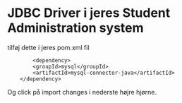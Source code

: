 # JDBC Driver i jeres Student Administration system

tilføj dette i jeres pom.xml fil

````    
    	<dependency>
		<groupId>mysql</groupId>
		<artifactId>mysql-connector-java</artifactId>
	</dependency>
````    

Og click på import changes i nederste højre hjørne.

